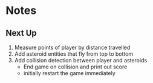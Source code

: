 
# Notes

## Next Up
1. Measure points of player by distance travelled
1. Add asteroid entities that fly from top to bottom
1. Add collision detection between player and asteroids 
    * End game on collision and print out score
    * initially restart the game immediately
